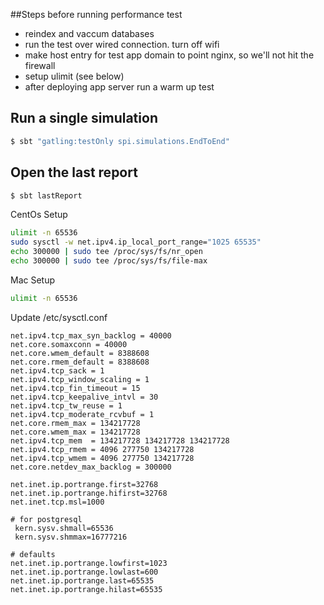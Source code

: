 ##Steps before running performance test 

* reindex and vaccum databases
* run the test over wired connection. turn off wifi
* make host entry for test app domain to point nginx, so we'll not hit the firewall
* setup ulimit (see below)
* after deploying app server run a warm up test

Run a single simulation
-----------------------

```bash
$ sbt "gatling:testOnly spi.simulations.EndToEnd"
```

Open the last report
--------------------

```bash
$ sbt lastReport
```

CentOs Setup

```bash
ulimit -n 65536
sudo sysctl -w net.ipv4.ip_local_port_range="1025 65535"
echo 300000 | sudo tee /proc/sys/fs/nr_open
echo 300000 | sudo tee /proc/sys/fs/file-max
```          

Mac Setup 
```bash
ulimit -n 65536
```
Update /etc/sysctl.conf
```
net.ipv4.tcp_max_syn_backlog = 40000
net.core.somaxconn = 40000
net.core.wmem_default = 8388608
net.core.rmem_default = 8388608
net.ipv4.tcp_sack = 1
net.ipv4.tcp_window_scaling = 1
net.ipv4.tcp_fin_timeout = 15
net.ipv4.tcp_keepalive_intvl = 30
net.ipv4.tcp_tw_reuse = 1
net.ipv4.tcp_moderate_rcvbuf = 1
net.core.rmem_max = 134217728
net.core.wmem_max = 134217728
net.ipv4.tcp_mem  = 134217728 134217728 134217728
net.ipv4.tcp_rmem = 4096 277750 134217728
net.ipv4.tcp_wmem = 4096 277750 134217728
net.core.netdev_max_backlog = 300000

net.inet.ip.portrange.first=32768
net.inet.ip.portrange.hifirst=32768
net.inet.tcp.msl=1000

# for postgresql
 kern.sysv.shmall=65536
 kern.sysv.shmmax=16777216

# defaults
net.inet.ip.portrange.lowfirst=1023
net.inet.ip.portrange.lowlast=600
net.inet.ip.portrange.last=65535
net.inet.ip.portrange.hilast=65535
```
